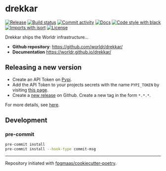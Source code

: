 # drekkar

[![Release](https://img.shields.io/github/v/release/worldr/drekkar)](https://img.shields.io/github/v/release/worldr/drekkar)
[![Build status](https://img.shields.io/github/workflow/status/worldr/drekkar/merge-to-main)](https://img.shields.io/github/workflow/status/worldr/drekkar/merge-to-main)
[![Commit activity](https://img.shields.io/github/commit-activity/m/worldr/drekkar)](https://img.shields.io/github/commit-activity/m/worldr/drekkar)
[![Docs](https://img.shields.io/badge/docs-gh--pages-blue)](https://worldr.github.io/drekkar/)
[![Code style with black](https://img.shields.io/badge/code%20style-black-000000.svg)](https://github.com/psf/black)
[![Imports with isort](https://img.shields.io/badge/%20imports-isort-%231674b1)](https://pycqa.github.io/isort/)
[![License](https://img.shields.io/github/license/worldr/drekkar)](https://img.shields.io/github/license/worldr/drekkar)

Drekkar ships the Worldr infrastructure…

- **Github repository**: <https://github.com/worldr/drekkar/>
- **Documentation** <https://worldr.github.io/drekkar/>

## Releasing a new version

- Create an API Token on [Pypi](https://pypi.org/).
- Add the API Token to your projects secrets with the name `PYPI_TOKEN` by visiting
[this page](https://github.com/worldr/drekkar/settings/secrets/actions/new).
- Create a [new release](https://github.com/worldr/drekkar/releases/new) on Github.
Create a new tag in the form ``*.*.*``.

For more details, see [here](https://fpgmaas.github.io/cookiecutter-poetry/releasing.html).

## Development

### pre-commit

```bash
pre-commit install
pre-commit install --hook-type commit-msg
```

---

Repository initiated with [fpgmaas/cookiecutter-poetry](https://github.com/fpgmaas/cookiecutter-poetry).
